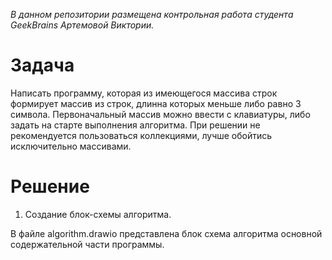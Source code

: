 *В данном репозитории размещена контрольная работа студента GeekBrains Артемовой Виктории.*

# Задача
 Написать программу, которая из имеющегося массива строк формирует массив из строк, длинна которых меньше либо равно 3 символа. Первоначальный массив можно ввести с клавиатуры, либо задать на старте выполнения алгоритма. При решении не рекомендуется пользоваться коллекциями, лучше обойтись исключительно массивами.

 # Решение
 1. Создание блок-схемы алгоритма. 
 
 В файле algorithm.drawio представлена блок схема алгоритма основной содержательной части программы. 
